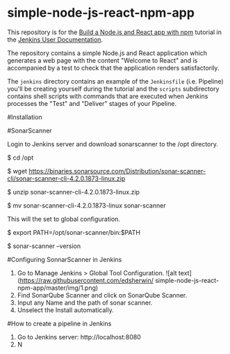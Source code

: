 # simple-node-js-react-npm-app

This repository is for the
[Build a Node.js and React app with npm](https://jenkins.io/doc/tutorials/build-a-node-js-and-react-app-with-npm/)
tutorial in the [Jenkins User Documentation](https://jenkins.io/doc/).

The repository contains a simple Node.js and React application which generates
a web page with the content "Welcome to React" and is accompanied by a test to
check that the application renders satisfactorily.

The `jenkins` directory contains an example of the `Jenkinsfile` (i.e. Pipeline)
you'll be creating yourself during the tutorial and the `scripts` subdirectory
contains shell scripts with commands that are executed when Jenkins processes
the "Test" and "Deliver" stages of your Pipeline.

#Installation

#SonarScanner

Login to Jenkins server and download sonarscanner to the /opt directory.

$ cd /opt

$ wget https://binaries.sonarsource.com/Distribution/sonar-scanner-cli/sonar-scanner-cli-4.2.0.1873-linux.zip

$ unzip sonar-scanner-cli-4.2.0.1873-linux.zip

$  mv sonar-scanner-cli-4.2.0.1873-linux sonar-scanner

This will the set to global configuration.

$ export PATH=/opt/sonar-scanner/bin:$PATH

$ sonar-scanner –version

#Configuring SonnarScanner in Jenkins

1. Go to Manage Jenkins > Global Tool Configuration.
![alt text](https://raw.githubusercontent.com/edsherwin/
simple-node-js-react-npm-app/master/img/1.png)
2. Find SonarQube Scanner and click on SonarQube Scanner.
3. Input any Name and the path of sonar scanner.
4. Unselect the Install automatically.

#How to create a pipeline in Jenkins

1. Go to Jenkins server: http://localhost:8080
2. N

